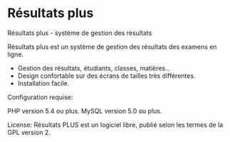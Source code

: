 # Résultats plus
Résultats plus - système de gestion des résultats

Résultats plus est un système de gestion des résultats des examens en ligne.

- Gestion des résultats, étudiants, classes, matières..
- Design confortable sur des écrans de tailles très différentes.
- Installation facile.

Configuration requise:

PHP version 5.4 ou plus.
MySQL version 5.0 ou plus.


License:
Résultats PLUS est un logiciel libre, publié selon les termes de la GPL version 2.

